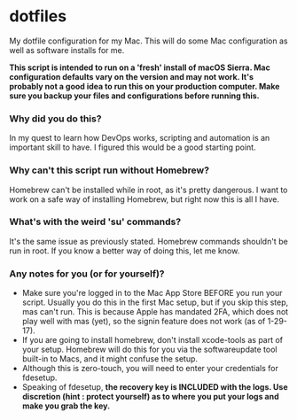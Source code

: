 # dotfiles
My dotfile configuration for my Mac. This will do some Mac configuration as well as software installs for me.

**This script is intended to run on a 'fresh' install of macOS Sierra. Mac configuration defaults vary on the version and may not work. It's probably not a good idea to run this on your production computer. Make sure you backup your files and configurations before running this.**

### Why did you do this? 
In my quest to learn how DevOps works, scripting and automation is an important skill to have. I figured this would be a good starting point. 

### Why can't this script run without Homebrew?
Homebrew can't be installed while in root, as it's pretty dangerous. I want to work on a safe way of installing Homebrew, but right now this is all I have.

### What's with the weird 'su' commands? 
It's the same issue as previously stated. Homebrew commands shouldn't be run in root. If you know a better way of doing this, let me know.

### Any notes for you (or for yourself)?
* Make sure you're logged in to the Mac App Store BEFORE you run your script. Usually you do this in the first Mac setup, but if you skip this step, mas can't run. This is because Apple has mandated 2FA, which does not play well with mas (yet), so the signin feature does not work (as of 1-29-17). 
* If you are going to install homebrew, don't install xcode-tools as part of your setup. Homebrew will do this for you via the softwareupdate tool built-in to Macs, and it might confuse the setup. 
* Although this is zero-touch, you will need to enter your credentials for fdesetup. 
* Speaking of fdesetup, **the recovery key is INCLUDED with the logs. Use discretion (hint : protect yourself) as to where you put your logs and make you grab the key.** 
